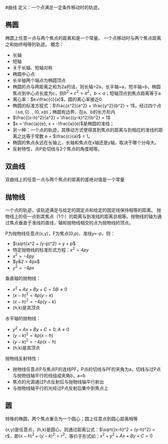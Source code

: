 #曲线
定义：一个点满足一定条件移动时的轨迹。

## 椭圆
椭圆上任意一点与两个焦点的距离和是一个常量。
一个点移动时与两个焦点距离之和始终相等的轨迹。
概念：
- 长轴
- 短轴
- 关于长轴、短轴对称
- 椭圆中心点
- 长半轴两个端点为椭圆顶点
- 椭圆的点与两距离之和为2a的话，则长轴=2a，长半轴=a，短半轴=b，椭圆焦点到中心点长度为c，则$b^2 + c^2 = a^2$，$b<a$；短轴顶点到焦点距离等于a
- 离心率：$e=\frac{c}{a}$，圆的离心率接近0.
- 椭圆的标准方程式：$\frac{x^2}{a^2} + \frac{y^2}{b^2} = 1$，经过四个点（$\pm a, 0$）, ($0, \pm b$)；椭圆有边界，在a、b的长方形内
- $\frac{(x-h)^2}{a^2} + \frac{(y-k)^2}{b^2} = 1$
- $x = \frac{a}{e}, x = -\frac{a}{e}$是椭圆的准线；
- 另一种：一个点的轨迹，其移动方式使得其到焦点的距离与到相应的准线的距离之比等于常数 e = $\frac{c}{a}$ < 1。
- 椭圆的焦点永远在长轴上，长轴和焦点在x轴还是y轴，取决于哪个分母大。
- 反射特性，点P处切线与2个焦点的角度相等。

## 双曲线
双曲线上的任意一点与两个焦点的距离的差绝对值是一个常量

## 抛物线
一个点的轨迹，该轨迹满足与给定的固定点和给定的固定线保持相等的距离。
抛物线上的任一点到其焦点（1个）的距离与到准线的距离总相等。抛物线的轴为通过焦点垂直于准线的直线，轴和抛物线相交的点为抛物线的顶点。

P为抛物线任意点(x,y)，F为焦点(0,p)，准线y=-p，则：
- $\sqrt{x^2 + (y-p)^2} = y + p$
- 特定抛物线的标准形式方程：$x^2 = 4py$
- $x^2 = -4py$
- $y&2 = 4px$
- $y^2 = -4px$

垂直轴的抛物线：
- $x^2 + Ax + By + C  =0 B \neq 0$
- $(x-h)^2 = 4p(y-k)$
- $(x-h)^2 = -4p(y-k)$
- (h,k)是其顶点
  
水平轴的抛物线：
- $y^2 + Ax + By + C  = 0, A \neq 0$
- $(y-k)^2 = 4p(x-h)$
- $(y-k)^2 = -4p(x-h)$
- (h,k)是其顶点
  
抛物线反射特性：
- 抛物线任意点P与焦点F的连线PF，P点的切线与PF的夹角为a，切线与过P点与抛物线轴平行的线组成夹角b，a=b
- 焦点的光源通过P点反射后与抛物线轴平行射出
- 与抛物线轴平行的光经过P点反射后集中到焦点上

## 圆
特殊的椭圆，两个焦点重合为一个圆心；圆上任意点到圆心距离相等

(x,y)是任意点，(h,k)是圆心，则通过距离公式：$\sqrt{(x-h)^2 + (y-h)^2} = r$，即$(x-h)^2 + (y-k)^2 = r^2$，等价于形式如：$x^2 + y^2 + Ax + By + C = 0$


